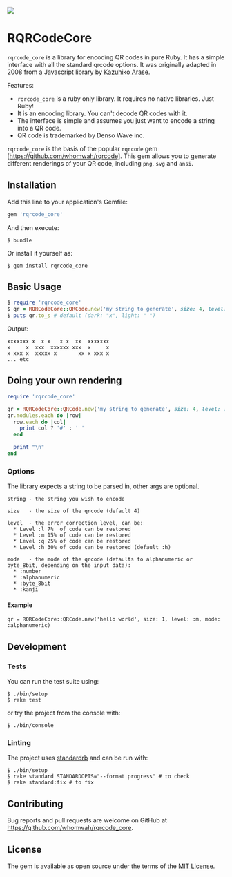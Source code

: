 ![](https://github.com/whomwah/rqrcode_core/workflows/rqrcode_core/badge.svg)

# RQRCodeCore

`rqrcode_core` is a library for encoding QR codes in pure Ruby. It has a simple interface with all the standard qrcode options. It was originally adapted in 2008 from a Javascript library by [Kazuhiko Arase](https://github.com/kazuhikoarase).

Features:

* `rqrcode_core` is a ruby only library. It requires no native libraries. Just Ruby!
* It is an encoding library. You can't decode QR codes with it.
* The interface is simple and assumes you just want to encode a string into a QR code.
* QR code is trademarked by Denso Wave inc.

`rqrcode_core` is the basis of the popular `rqrcode` gem [https://github.com/whomwah/rqrcode]. This gem allows you to generate different renderings of your QR code, including `png`, `svg` and `ansi`.

## Installation

Add this line to your application's Gemfile:

```ruby
gem 'rqrcode_core'
```

And then execute:

    $ bundle

Or install it yourself as:

    $ gem install rqrcode_core

## Basic Usage

```ruby
$ require 'rqrcode_core'
$ qr = RQRCodeCore::QRCode.new('my string to generate', size: 4, level: :h)
$ puts qr.to_s # default (dark: "x", light: " ")
```

Output:

```
xxxxxxx x  x x   x x  xx  xxxxxxx
x     x  xxx  xxxxxx xxx  x     x
x xxx x  xxxxx x       xx x xxx x
... etc
```

## Doing your own rendering

```ruby
require 'rqrcode_core'

qr = RQRCodeCore::QRCode.new('my string to generate', size: 4, level: :h)
qr.modules.each do |row|
  row.each do |col|
    print col ? '#' : ' '
  end

  print "\n"
end
```

### Options

The library expects a string to be parsed in, other args are optional.

```
string - the string you wish to encode

size   - the size of the qrcode (default 4)

level  - the error correction level, can be:
  * Level :l 7%  of code can be restored
  * Level :m 15% of code can be restored
  * Level :q 25% of code can be restored
  * Level :h 30% of code can be restored (default :h)

mode   - the mode of the qrcode (defaults to alphanumeric or byte_8bit, depending on the input data):
  * :number
  * :alphanumeric
  * :byte_8bit
  * :kanji
```

#### Example

```
qr = RQRCodeCore::QRCode.new('hello world', size: 1, level: :m, mode: :alphanumeric)
```

## Development

### Tests

You can run the test suite using:

```
$ ./bin/setup
$ rake test
```

or try the project from the console with:

```
$ ./bin/console
```

### Linting

The project uses [standardrb](https://github.com/testdouble/standard) and can be run with:

```
$ ./bin/setup
$ rake standard STANDARDOPTS="--format progress" # to check
$ rake standard:fix # to fix
```

## Contributing

Bug reports and pull requests are welcome on GitHub at https://github.com/whomwah/rqrcode_core.

## License

The gem is available as open source under the terms of the [MIT License](https://opensource.org/licenses/MIT).

